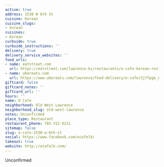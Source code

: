 ```yaml
---
active: true
address: 1530 W 6th St
cuisine: Korean
cuisine_slugs:
- korean
cuisines:
- Korean
curbside: true
curbside_instructions: ''
delivery: true
delivery_service_websites: ''
food_urls:
- name: eatstreet.com
  url: https://eatstreet.com/lawrence-ks/restaurants/o-cafe-korean-restaurant
- name: ubereats.com
  url: https://www.ubereats.com/lawrence/food-delivery/o-cafe/2jYfpge_Q3KHWBolkq_3UA
giftcard: false
giftcard_notes: ''
giftcard_url: ''
hours: ''
name: O Cafe
neighborhood: Old West Lawrence
neighborhood_slug: old-west-lawrence
notes: Unconfirmed
place_type: Restaurant
restaurant_phone: 785-312-9211
sitemap: false
slug: o-cafe-1530-w-6th-st
social: https://www.facebook.com/ocafelk/
takeout: true
website: http://ocafelk.com/
---
```


Unconfirmed